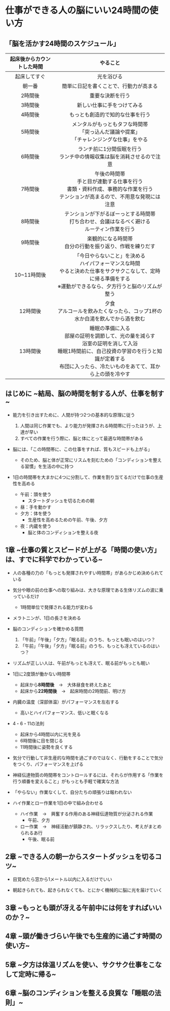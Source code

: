 # 仕事ができる人の脳にいい24時間の使い方

## 「脳を活かす24時間のスケジュール」

|起床後からカウントした時間|やること|
|:---:|:---:|
|起床してすぐ|光を浴びる|
|朝一番|簡単に日記を書くことで、行動力が高まる|
|2時間後|重要な決断を行う|
|3時間後|新しい仕事に手をつけてみる|
|4時間後|もっとも創造的で知的な仕事を行う|
|5時間後|メンタルがもっともタフな時間帯<br>「突っ込んだ議論や提案」<br>「チャレンジングな仕事」をやる|
|6時間後|ランチ前に1分間仮眠を行う<br>ランチ中の情報収集は脳を消耗させるので注意|
|7時間後|午後の時間帯<br>手と目が連動する仕事を行う<br>書類・資料作成、事務的な作業を行う<br>テンションが高まるので、不用意な発現には注意|
|8時間後|テンションが下がるぼーっとする時間帯<br>打ち合わせ、会議はなるべく避ける<br>ルーティン作業を行う|
|9時間後|楽観的になる時間帯<br>自分の行動を振り返り、作戦を練りだす|
|10~11時間後|「今日やらないこと」を決める<br>ハイパフォーマンスな時間<br>やると決めた仕事をサクサクこなして、定時に帰る準備をする<br>※運動ができるなら、夕方行うと脳のリズムが整う|
|12時間後|夕食<br>アルコールを飲みたくなったら、コップ1杯の水か白湯を飲んでから酒を飲む|
|13時間後|睡眠の準備に入る<br>部屋の証明を調節して、光の量を減らす<br>浴室の証明を消して入浴<br>睡眠1時間前に、自己投資の学習のを行うと知識が定着する<br>布団に入ったら、冷たいものをあてて、耳から上の頭を冷やす|

## はじめに ~結局、脳の時間を制する人が、仕事を制す~

- 能力を引き出すために、人間が持つ2つの基本的な原理に従う
  1. 人間は同じ作業でも、より能力が発揮される時間帯に行ったほうが、上達が早い
  2. すべての作業を行う際に、脳と体にとって最適な時間帯がある

- 脳には、「この時間帯に、この仕事をすれば、質もスピードも上がる」
  - そのため、脳と体が正常にリスムを刻むための「コンディションを整える習慣」を生活の中に持つ

- 1日の時間帯を大まかに4つに分割して、作業を割り当てるだけで仕事の生産性を高める
  - 午前：頭を使う
    - スタートダッシュを切るための朝
  - 昼：手を動かす
  - 夕方：体を使う
    - 生産性を高めるための午前、午後、夕方
  - 夜：内蔵を使う
    - 脳と体のコンディションを整える夜

## 1章 ~仕事の質とスピードが上がる「時間の使い方」は、すでに科学でわかっている~

- 人の各種の力の「もっとも発揮されやすい時間帯」があらかじめ決められている

- 気分や眼の前の仕事への取り組みは、大きな原理である生体リズムの波に乗っているだけ
  - 1時間単位で発揮される能力が変わる

- メラトニンが、1日の長さを決める

- 脳のコンディションを確かめる質問
  1. 「午前」「午後」「夕方」「眠る前」のうち、もっとも眠いのはいつ？
  2. 「午前」「午後」「夕方」「眠る前」のうち、もっとも冴えているのはいつ？
- リズムが正しい人は、午前がもっとも冴えて、眠る前がもっとも眠い

- 1日に2度頭が働かない時間帯
  - 起床から**8時間後**　→　大体昼食を終えたあと
  - 起床から**22時間後**　→　起床時間の2時間前、明け方

- 内臓の温度（深部体温）がパフォーマンスを左右する
  - 高いとハイパフォーマンス、低いと眠くなる

- 4・6・11の法則
  - 起床から4時間以内に光を見る
  - 6時間後に目を閉じる
  - 11時間後に姿勢を良くする

- 気分で行動して非生産的な時間を過ごすのではなく、行動をすることで気分をつくり、パフォーマンスを上げる

- 神経伝達物質の時間帯をコントロールするには、それらが作用する「作業を行う順番を変えること」がもっとも手軽で確実な方法

- 「やらない」作業なくして、自分たちの頑張りは報われない

- ハイ作業とロー作業を1日の中で組み合わせる
  - ハイ作業　→　興奮する作用のある神経伝達物質が分泌される作業
    - 午前、夕方
  - ロー作業　→　神経活動が鎮静され、リラックスしたり、考えがまとめられるあ行
    - 午後、眠る前

## 2章 ~できる人の朝一からスタートダッシュを切るコツ~

- 目覚めたら窓から1メートル以内に入るだけでいい

- 朝起きられても、起きられなくても、とにかく機械的に脳に光を届けていく



## 3章 ~もっとも頭が冴える午前中には何をすればいいのか？~

## 4章 ~頭が働きづらい午後でも生産的に過ごす時間の使い方~

## 5章 ~夕方は体温リズムを使い、サクサク仕事をこなして定時に帰る~

## 6章 ~脳のコンディションを整える良質な「睡眠の法則」~
